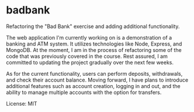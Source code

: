 # badbank
Refactoring the "Bad Bank" exercise and adding additional functionality.

The web application I'm currently working on is a demonstration of a banking and ATM system. It utilizes technologies like Node, Express, and MongoDB. At the moment, I am in the process of refactoring some of the code that was previously covered in the course. Rest assured, I am committed to updating the project gradually over the next few weeks.

As for the current functionality, users can perform deposits, withdrawals, and check their account balance. Moving forward, I have plans to introduce additional features such as account creation, logging in and out, and the ability to manage multiple accounts with the option for transfers.

License: MIT
